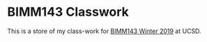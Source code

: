 # BIMM143 Classwork

This is a store of my class-work for [BIMM143 Winter 2019](https://bioboot.github.io/bimm143_W19) at UCSD.
